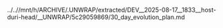 ../..//mnt/h/ARCHIVE/.UNWRAP/extracted/DEV__2025-08-17__1833__host-duri-head/__UNWRAP/5c29059869/30_day_evolution_plan.md
